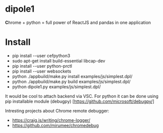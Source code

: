 # dipole1

<b>C</b>hrome + python = full power of ReactJS and pandas in one application

# Install

- pip install --user cefpython3
- sudo apt-get install build-essential libcap-dev
- pip install --user python-prctl
- pip install --user websockets
- python ./appbuild/make.py install examples/js/simplest.dpl/
- python ./appbuild/make.py build examples/js/simplest.dpl/
- python dipole1.py examples/js/simplest.dpl/

It would be cool to attach backend via VSC. For python it can be done using pip installable module (debugpy) [https://github.com/microsoft/debugpy/]

Intresting projects about Chrome remote debugger:

- https://craig.is/writing/chrome-logger/
- https://github.com/mirumee/chromedebug
